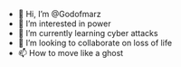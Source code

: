 - 👋 Hi, I’m @Godofmarz
- 👀 I’m interested in power
- 🌱 I’m currently learning cyber attacks 
- 💞️ I’m looking to collaborate on loss of life
- 📫 How to move like a ghost 

<!---
Godofmarz/Godofmarz is a ✨ special ✨ repository because its `README.md` (this file) appears on your GitHub profile.
You can click the Preview link to take a look at your changes.
--->
